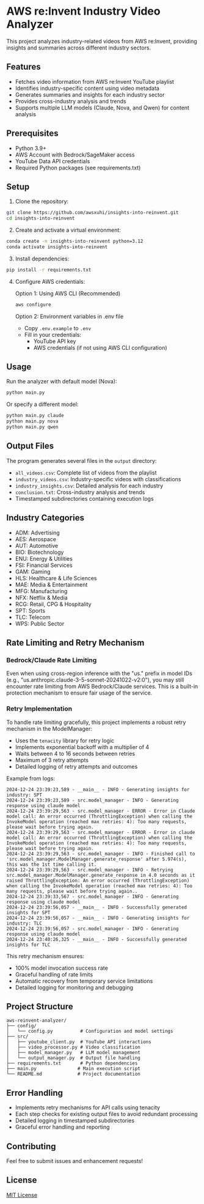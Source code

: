 # AWS re:Invent Industry Video Analyzer

This project analyzes industry-related videos from AWS re:Invent, providing insights and summaries across different industry sectors.

## Features

- Fetches video information from AWS re:Invent YouTube playlist
- Identifies industry-specific content using video metadata
- Generates summaries and insights for each industry sector
- Provides cross-industry analysis and trends
- Supports multiple LLM models (Claude, Nova, and Qwen) for content analysis

## Prerequisites

- Python 3.9+
- AWS Account with Bedrock/SageMaker access
- YouTube Data API credentials
- Required Python packages (see requirements.txt)

## Setup

1. Clone the repository:

```bash
git clone https://github.com/awsxuhi/insights-into-reinvent.git
cd insights-into-reinvent
```

2. Create and activate a virtual environment:

```bash
conda create -n insights-into-reinvent python=3.12
conda activate insights-into-reinvent
```

3. Install dependencies:

```bash
pip install -r requirements.txt
```

4. Configure AWS credentials:

   Option 1: Using AWS CLI (Recommended)

   ```bash
   aws configure
   ```

   Option 2: Environment variables in .env file

   - Copy `.env.example` to `.env`
   - Fill in your credentials:
     - YouTube API key
     - AWS credentials (if not using AWS CLI configuration)

## Usage

Run the analyzer with default model (Nova):

```bash
python main.py
```

Or specify a different model:

```bash
python main.py claude
python main.py nova
python main.py qwen
```

## Output Files

The program generates several files in the `output` directory:

- `all_videos.csv`: Complete list of videos from the playlist
- `industry_videos.csv`: Industry-specific videos with classifications
- `industry_insights.csv`: Detailed analysis for each industry
- `conclusion.txt`: Cross-industry analysis and trends
- Timestamped subdirectories containing execution logs

## Industry Categories

- ADM: Advertising
- AES: Aerospace
- AUT: Automotive
- BIO: Biotechnology
- ENU: Energy & Utilities
- FSI: Financial Services
- GAM: Gaming
- HLS: Healthcare & Life Sciences
- MAE: Media & Entertainment
- MFG: Manufacturing
- NFX: Netflix & Media
- RCG: Retail, CPG & Hospitality
- SPT: Sports
- TLC: Telecom
- WPS: Public Sector

## Rate Limiting and Retry Mechanism

### Bedrock/Claude Rate Limiting

Even when using cross-region inference with the "us." prefix in model IDs (e.g., "us.anthropic.claude-3-5-sonnet-20241022-v2:0"), you may still encounter rate limiting from AWS Bedrock/Claude services. This is a built-in protection mechanism to ensure fair usage of the service.

### Retry Implementation

To handle rate limiting gracefully, this project implements a robust retry mechanism in the ModelManager:

- Uses the `tenacity` library for retry logic
- Implements exponential backoff with a multiplier of 4
- Waits between 4 to 16 seconds between retries
- Maximum of 3 retry attempts
- Detailed logging of retry attempts and outcomes

Example from logs:

```
2024-12-24 23:39:23,589 - __main__ - INFO - Generating insights for industry: SPT
2024-12-24 23:39:23,589 - src.model_manager - INFO - Generating response using claude model
2024-12-24 23:39:29,563 - src.model_manager - ERROR - Error in Claude model call: An error occurred (ThrottlingException) when calling the InvokeModel operation (reached max retries: 4): Too many requests, please wait before trying again.
2024-12-24 23:39:29,563 - src.model_manager - ERROR - Error in claude model call: An error occurred (ThrottlingException) when calling the InvokeModel operation (reached max retries: 4): Too many requests, please wait before trying again.
2024-12-24 23:39:29,563 - src.model_manager - INFO - Finished call to 'src.model_manager.ModelManager.generate_response' after 5.974(s), this was the 1st time calling it.
2024-12-24 23:39:29,563 - src.model_manager - INFO - Retrying src.model_manager.ModelManager.generate_response in 4.0 seconds as it raised ThrottlingException: An error occurred (ThrottlingException) when calling the InvokeModel operation (reached max retries: 4): Too many requests, please wait before trying again..
2024-12-24 23:39:33,567 - src.model_manager - INFO - Generating response using claude model
2024-12-24 23:39:56,057 - __main__ - INFO - Successfully generated insights for SPT
2024-12-24 23:39:56,057 - __main__ - INFO - Generating insights for industry: TLC
2024-12-24 23:39:56,057 - src.model_manager - INFO - Generating response using claude model
2024-12-24 23:40:26,325 - __main__ - INFO - Successfully generated insights for TLC
```

This retry mechanism ensures:

- 100% model invocation success rate
- Graceful handling of rate limits
- Automatic recovery from temporary service limitations
- Detailed logging for monitoring and debugging

## Project Structure

```
aws-reinvent-analyzer/
├── config/
│   └── config.py          # Configuration and model settings
├── src/
│   ├── youtube_client.py  # YouTube API interactions
│   ├── video_processor.py # Video classification
│   ├── model_manager.py   # LLM model management
│   └── output_manager.py  # Output file handling
├── requirements.txt       # Python dependencies
├── main.py               # Main execution script
└── README.md             # Project documentation
```

## Error Handling

- Implements retry mechanisms for API calls using tenacity
- Each step checks for existing output files to avoid redundant processing
- Detailed logging in timestamped subdirectories
- Graceful error handling and reporting

## Contributing

Feel free to submit issues and enhancement requests!

## License

[MIT License](LICENSE)
